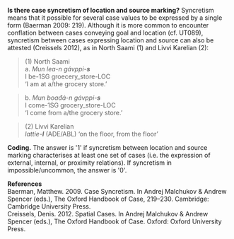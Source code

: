 **Is there case syncretism of location and source marking?**
Syncretism means that it possible for several case values to be expressed by a single form (Baerman 2009: 219). Although it is more common to encounter conflation between cases conveying goal and location (cf. UT089), syncretism between cases expressing location and source can also be attested (Creissels 2012), as in North Saami (1) and Livvi Karelian (2):

>(1) North Saami<br/>
>a. *Mun lea-n gávppi-**s***<br/>
>I be-1SG  groecery_store-LOC<br/>
>‘I am at a/the grocery store.’

>b. *Mun boađá-n gávppi-**s***<br/>
>I come-1SG grocery_store-LOC<br/>
>‘I come from a/the grocery store.’

>(2) Livvi Karelian<br/> 
>*lattie-**l*** (ADE/ABL) ‘on the floor, from the floor’

**Coding.** The answer is '1' if syncretism between location and source marking characterises at least one set of cases (i.e. the expression of external, internal, or proximity relations). If syncretism in impossible/uncommon, the answer is '0'.  

**References**<br/>
Baerman, Matthew. 2009. Case Syncretism. In Andrej Malchukov & Andrew Spencer (eds.), The Oxford Handbook of Case, 219–230. Cambridge: Cambridge University Press.<br/>
Creissels, Denis. 2012. Spatial Cases. In Andrej Malchukov & Andrew Spencer (eds.), The Oxford Handbook of Case. Oxford: Oxford University Press.

